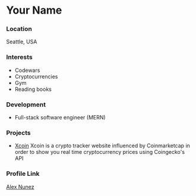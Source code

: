 # Your Name

### Location

Seattle, USA

### Interests

- Codewars
- Cryptocurrencies
- Gym
- Reading books

### Development

- Full-stack software engineer (MERN)

### Projects

- [Xcoin](https://github.com/CodingAlex22/crypto-tracker) Xcoin is a crypto tracker website influenced by Coinmarketcap in order to show you real time cryptocurrency prices using Coingecko's API

### Profile Link

[Alex Nunez](https://github.com/CodingAlex22)